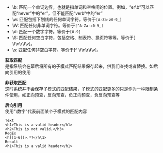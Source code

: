 

* \b: 匹配一个单词边界，也就是指单词和空格间的位置。例如，“er\b”可以匹配“never”中的“er”，但不能匹配“verb”中的“er” 
* \w: 匹配包括下划线的任何单词字符。等价于`[A-Za-z0-9_]`
* \W: 匹配任何非单词字符。等价于`[^A-Za-z0-9_]`
* \d: 匹配一个数字字符。等价于`[0-9]`
* \S: 匹配任何空白字符，包括空格、制表符、换页符等等。等价于[ \f\n\r\t\v]。
* \s: 匹配任何非空白字符。等价于[^ \f\n\r\t\v]。

**获取匹配**  
是指系统会在幕后将所有的子模式匹配结果保存起来，供我们查找或者替换。如后向引用的使用

**非获取匹配**  
这时系统并不会保存子模式的匹配结果，子模式的匹配更多的只是作为一种限制条件使用，如正向预查，反向预查，负正向预查，负反向预查等

**后向引用**  
使用"\数字"代表前面某个子模式的匹配内容
``` 
Text 
<h1>This is a valid header</h1>
<h2>This is not valid.</h3>
RegEx 
<h([1-6])>.*?</h\1>
Result 
<h1>This is a valid header</h1> 
```